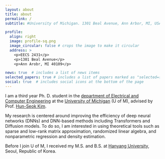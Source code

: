 ```yaml
---
layout: about
title: about
permalink: /
subtitle: #University of Michigan. 1301 Beal Avenue, Ann Arbor, MI, USA. 

profile:
  align: right
  image: profile-sq.png
  image_circular: false # crops the image to make it circular
  address: >
    <p>EECS 2431</p>
    <p>1301 Beal Avenue</p>
    <p>Ann Arobr, MI 40109</p>

news: true  # includes a list of news items
selected_papers: true # includes a list of papers marked as "selected={true}"
social: true  # includes social icons at the bottom of the page
---
```


I am a third year Ph. D. student in the [department of Electrical and Computer Engineering](http://ece.engin.umich.edu) at the [University of Michigan](https://umich.edu) (U of M), advised by Prof. [Hun-Seok Kim](https://kim.engin.umich.edu).

My research is centered around improving the efficiency of deep neural networks (DNNs) and DNN-based methods including Transformers and Diffusion models. To do so, I am interested in using theoretical tools such as sparse and low-rank matrix approximation, randomized linear algebra, and nonparametric regression and density estimation.   

Before I join U of M, I received my M.S. and B.S. at [Hanyang University](https://www.hanyang.ac.kr/web/eng), Seoul, Republic of Korea.

